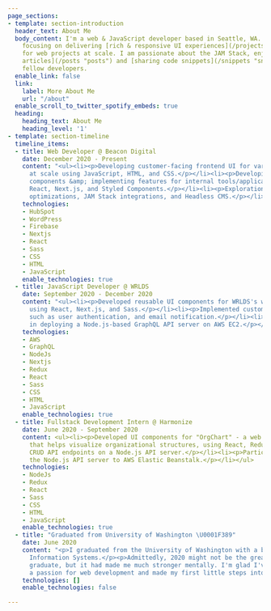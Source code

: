 ```yaml
---
page_sections:
- template: section-introduction
  header_text: About Me
  body_content: I'm a web & JavaScript developer based in Seattle, WA. I'm currently
    focusing on delivering [rich & responsive UI experiences](/projects "projects")
    for web projects at scale. I am passionate about the JAM Stack, enjoy [writing
    articles](/posts "posts") and [sharing code snippets](/snippets "snippets") with
    fellow developers.
  enable_link: false
  link:
    label: More About Me
    url: "/about"
  enable_scroll_to_twitter_spotify_embeds: true
  heading:
    heading_text: About Me
    heading_level: '1'
- template: section-timeline
  timeline_items:
  - title: Web Developer @ Beacon Digital
    date: December 2020 - Present
    content: "<ul><li><p>Developing customer-facing frontend UI for various web projects
      at scale using JavaScript, HTML, and CSS.</p></li><li><p>Developing reusable
      components &amp; implementing features for internal tools/applications using
      React, Next.js, and Styled Components.</p></li><li><p>Explorations around DX
      optimizations, JAM Stack integrations, and Headless CMS.</p></li></ul>"
    technologies:
    - HubSpot
    - WordPress
    - Firebase
    - Nextjs
    - React
    - Sass
    - CSS
    - HTML
    - JavaScript
    enable_technologies: true
  - title: JavaScript Developer @ WRLDS
    date: September 2020 - December 2020
    content: "<ul><li><p>Developed reusable UI components for WRLDS's web application
      using React, Next.js, and Sass.</p></li><li><p>Implemented customer-facing features
      such as user authentication, and email notification.</p></li><li><p>Participated
      in deploying a Node.js-based GraphQL API server on AWS EC2.</p></li></ul>"
    technologies:
    - AWS
    - GraphQL
    - NodeJs
    - Nextjs
    - Redux
    - React
    - Sass
    - CSS
    - HTML
    - JavaScript
    enable_technologies: true
  - title: Fullstack Development Intern @ Harmonize
    date: June 2020 - September 2020
    content: <ul><li><p>Developed UI components for "OrgChart" - a web application
      that helps visualize organizational structures, using React, Redux, and Bootstrap.</p></li><li><p>Developed
      CRUD API endpoints on a Node.js API server.</p></li><li><p>Participated in deploying
      the Node.js API server to AWS Elastic Beanstalk.</p></li></ul>
    technologies:
    - NodeJs
    - Redux
    - React
    - Sass
    - CSS
    - HTML
    - JavaScript
    enable_technologies: true
  - title: "Graduated from University of Washington \U0001F389"
    date: June 2020
    content: "<p>I graduated from the University of Washington with a bachelor's in
      Information Systems.</p><p>Admittedly, 2020 might not be the greatest year to
      graduate, but it had made me much stronger mentally. I'm glad I've developed
      a passion for web development and made my first little steps into my career.</p>"
    technologies: []
    enable_technologies: false

---
```

